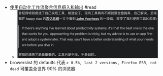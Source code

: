 - [使用自动化工作流聚合信息摄入和输出](https://reorx.com/blog/sharing-my-footprints-automation) #read
	- ![image.png](../assets/image_1653674619359_0.png)
- browerslist 的 defaults 代表 `> 0.5%, last 2 versions, Firefox ESR, not dead` 可覆盖全世界 90%  的浏览器